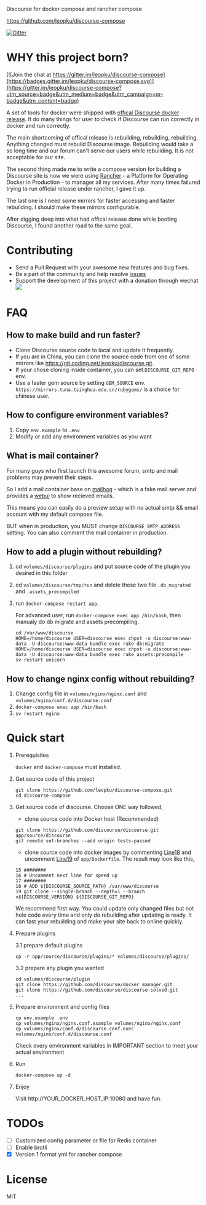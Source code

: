 Discourse for docker compose and rancher compose

https://github.com/leopku/discourse-compose

[![Gitter](https://img.shields.io/gitter/room/leopku/discourse-compose.svg?style=flat-square)](https://gitter.im/leopku/discourse-compose?utm_source=share-link&utm_medium=link&utm_campaign=share-link)

# WHY this project born?

[![Join the chat at https://gitter.im/leopku/discourse-compose](https://badges.gitter.im/leopku/discourse-compose.svg)](https://gitter.im/leopku/discourse-compose?utm_source=badge&utm_medium=badge&utm_campaign=pr-badge&utm_content=badge)

A set of tools for docker were shipped with [offical Discourse docker release](https://github.com/discourse/discourse_docker). It do many things for user to check if Discourse can run correctly in docker and run correctly.

The main shortcoming of offical release is rebuilding, rebuilding, rebuilding. Anything changed must rebuild Discourse image. Rebuilding would take a so long time and our forum can't serve our users while rebuilding. It is not acceptable for our site.

The second thing made me to write a compose version for building a Discourse site is now we were using [Rancher](http://rancher.com/) - a Platform for Operating Docker in Production - to manager all my services. After many times failured trying to run official release under rancher, I gave it up.

The last one is I need some mirrors for faster accessing and faster rebuilding. I should make these mirrors configurable.

After digging deep into what had offical release done while booting Discourse, I found another road to the same goal.

# Contributing

* Send a Pull Request with your awesome new features and bug fixes.
* Be a part of the community and help resolve [issues](https://github.com/leopku/discourse-compose/issues)
* Support the development of this project with a donation through wechat ![](21485166321.png)

# FAQ

## How to make build and run faster?

- Clone Discourse source code to local and update it frequently.
- If you are in China, you can clone the source code from one of some mirrors like https://git.coding.net/leopku/discourse.git.
- If your chose cloning inside container, you can set `DISCOURSE_GIT_REPO` env.
- Use a faster gem source by setting `GEM_SOURCE` env. `https://mirrors.tuna.tsinghua.edu.cn/rubygems/` is a choice for chinese user.

## How to configure environment variables?

1. Copy `env.example` to `.env`
2. Modify or add any environment variables as you want

## What is mail container?

For many guys who first launch this awesome forum, smtp and mail problems may prevent their steps.

So I add a mail container base on [mailhog](https://github.com/mailhog/mailhog) - which is a fake mail server and provides a [webui](http://YOUR_DOCKER_HOST_IP:8025) to show recieved emails.

This means you can easily do a preview setup with no actual smtp && email account with my default compose file.

BUT when in production, you MUST change `DISCOURSE_SMTP_ADDRESS` setting. You can also comment the mail container in production.

## How to add a plugin without rebuilding?

1. cd `volumes/discourse/plugins` and put source code of the plugin you desired in this folder
2. cd `volumes/discourse/tmp/run` and delete these two file `.db_migrated` and `.assets_precompiled`
3. run `docker-compose restart app`.
    
    For advanced user, run `docker-compose exec app /bin/bash`, then manualy do db migrate and assets precompiling.
    ```
    cd /var/www/discourse
    HOME=/home/discourse USER=discourse exec chpst -u discourse:www-data -U discourse:www-data bundle exec rake db:migrate
    HOME=/home/discourse USER=discourse exec chpst -u discourse:www-data -U discourse:www-data bundle exec rake assets:precompile
    sv restart unicorn
    ```

## How to change nginx config without rebuilding?

1. Change config file in `volumes/nginx/nginx.conf` and `volumes/nginx/conf.d/discourse.conf`
2. `docker-compose exec app /bin/bash`
3. `sv restart nginx`

# Quick start

1. Prerequisites

    `docker` and `docker-compose` must installed.

2. Get source code of this project

    ```
    git clone https://github.com/leopku/discourse-compose.git
    cd discourse-compose
    ```

3. Get source code of discourse. Choose ONE way followed,

    - clone source code into Docker host (Recommended)

    ```
    git clone https://github.com/discourse/discourse.git app/source/discourse 
    git remote set-branches --add origin tests-passed
    ```

    - clone source code into docker images by commenting [Line18](https://github.com/leopku/discourse-compose/blob/master/app/Dockerfile#L18) and uncomment [Line19](https://github.com/leopku/discourse-compose/blob/master/app/Dockerfile#L19) of `app/Dockerfile`. The result may look like this,

    ```
    15 ########
    16 # Uncomment next line for speed up
    17 ########
    18 # ADD ${DISCOURSE_SOURCE_PATH} /var/www/discourse
    19 git clone --single-branch --depth=1 --branch v${DISCOURSE_VERSION} ${DISCOURSE_GIT_REPO}
    ```

    We recommend first way. You could update only changed files but not hole code every time and only do rebuilding after updating is ready. It can fast your rebuilding and make your site back to online quickly.

4. Prepare plugins 

    3.1 prepare default plugins

    ```
    cp -r app/source/discourse/plugins/* volumes/discourse/plugins/
    ```

    3.2 prepare any plugin you wanted

    ```
    cd volumes/discourse/plugin
    git clone https://github.com/discourse/docker_manager.git
    git clone https://github.com/discourse/discourse-solved.git
    ...
    ```

5. Prepare environment and config files

    ```
    cp env.example .env
    cp volumes/nginx/nginx.conf.example volumes/nginx/nginx.conf
    cp volumes/nginx/conf.d/discourse.conf.exec volumes/nginx/conf.d/discourse.conf
    ```

    Check every environment variables in IMPORTANT section to meet your actual environment

6. Run

    ```
    docker-compose up -d
    ```

7. Enjoy

    Visit http://YOUR_DOCKER_HOST_IP:10080 and have fun.

# TODOs

- [ ] Customized config parameter or file for Redis container
- [ ] Enable brotli
- [x] Version 1 format yml for rancher compose

# License
MIT

